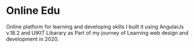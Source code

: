 # Online Edu
Online platform for learning and developing skills
I built it using AngularJs v.18.2 and UIKIT Libarary as Part of my journey of Learning web design and development in 2020.
